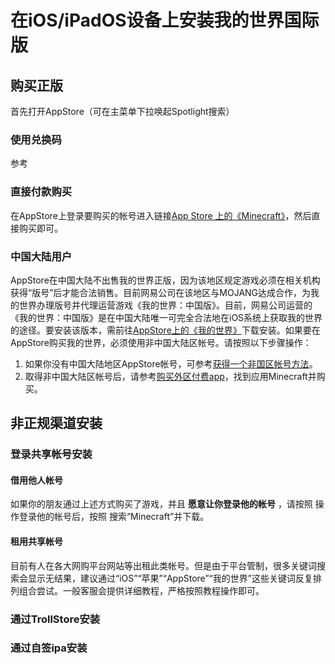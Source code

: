 # 在iOS/iPadOS设备上安装我的世界国际版
## 购买正版
首先打开AppStore（可在主菜单下拉唤起Spotlight搜索）
### 使用兑换码
参考  
### 直接付款购买
在AppStore上登录要购买的帐号进入链接[‎App Store 上的《Minecraft》](https://apps.apple.com/hk/app/minecraft/id479516143)，然后直接购买即可。
### 中国大陆用户
AppStore在中国大陆不出售我的世界正版，因为该地区规定游戏必须在相关机构获得“版号”后才能合法销售。目前网易公司在该地区与MOJANG达成合作，为我的世界办理版号并代理运营游戏《我的世界：中国版》。目前，网易公司运营的《我的世界：中国版》是在中国大陆唯一可完全合法地在iOS系统上获取我的世界的途径。要安装该版本，需前往[AppStore上的《我的世界》](https://apps.apple.com/cn/app/我的世界-感恩季/id1243986797)下载安装。如果要在AppStore购买我的世界，必须使用非中国大陆区帐号。请按照以下步骤操作：
1. 如果你没有中国大陆地区AppStore帐号，可参考[获得一个非国区帐号方法](apple_products_tips/AppleID/get_not_chinese_mainland_account)。
2. 取得非中国大陆区帐号后，请参考[购买外区付费app](apple_products_tips/AppStore/buy_overseas_apps)，找到应用Minecraft并购买。

## 非正规渠道安装
### 登录共享帐号安装
#### 借用他人帐号
如果你的朋友通过上述方式购买了游戏，并且 **愿意让你登录他的帐号** ，请按照  操作登录他的帐号后，按照  搜索“Minecraft”并下载。
#### 租用共享帐号
目前有人在各大网购平台网站等出租此类帐号。但是由于平台管制，很多关键词搜索会显示无结果，建议通过“iOS”“苹果”“AppStore”“我的世界”这些关键词反复排列组合尝试。一般客服会提供详细教程，严格按照教程操作即可。
### 通过TrollStore安装
### 通过自签ipa安装
